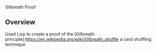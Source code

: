 Gilbreath Proof

## Overview

Used Lisp to create a proof of the [Gilbreath principle]:https://en.wikipedia.org/wiki/Gilbreath_shuffle a card shuffling technique
